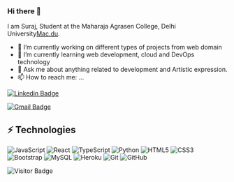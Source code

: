 ### Hi there 👋

<!--
**surajyadav1108/surajyadav1108** is a ✨ _special_ ✨ repository because its `README.md` (this file) appears on your GitHub profile.-->


I am Suraj, Student at the Maharaja Agrasen College, Delhi University[Mac.du](https://mac.du.ac.in). 
- 🔭 I’m currently working on different types of projects from web domain
- 🌱 I’m currently learning web development, cloud and DevOps technology
- 💬 Ask me about anything related to development and Artistic expression.
- 📫 How to reach me: ...

[![Linkedin Badge](https://img.shields.io/badge/-SurajYadav-blue?style=flat-square&logo=Linkedin&logoColor=white&link=https://www.linkedin.com/in/suraj-yadav-b91701221/)](https://www.linkedin.com/in/suraj-yadav-b91701221/)


[![Gmail Badge](https://img.shields.io/badge/-harrypotter1108@gmail.com-c14438?style=flat-square&logo=Gmail&logoColor=white&link=mailto:harrypotter1108@gmail.com)](mailto:harrypotter1108@gmail.com)



## ⚡ Technologies

![JavaScript](https://img.shields.io/badge/-JavaScript-black?style=flat-square&logo=javascript)
![React](https://img.shields.io/badge/-React-black?style=flat-square&logo=react)
![TypeScript](https://img.shields.io/badge/-TypeScript-007ACC?style=flat-square&logo=typescript)
![Python](https://img.shields.io/badge/-Python-black?style=flat-square&logo=Python)
![HTML5](https://img.shields.io/badge/-HTML5-E34F26?style=flat-square&logo=html5&logoColor=white)
![CSS3](https://img.shields.io/badge/-CSS3-1572B6?style=flat-square&logo=css3)
![Bootstrap](https://img.shields.io/badge/-Bootstrap-563D7C?style=flat-square&logo=bootstrap)
![MySQL](https://img.shields.io/badge/-MySQL-black?style=flat-square&logo=mysql)
![Heroku](https://img.shields.io/badge/-Heroku-430098?style=flat-square&logo=heroku)
![Git](https://img.shields.io/badge/-Git-black?style=flat-square&logo=git)
![GitHub](https://img.shields.io/badge/-GitHub-181717?style=flat-square&logo=github)


![Visitor Badge](https://visitor-badge.laobi.icu/badge?page_id=surajyadav1108.surajyadva1108)



